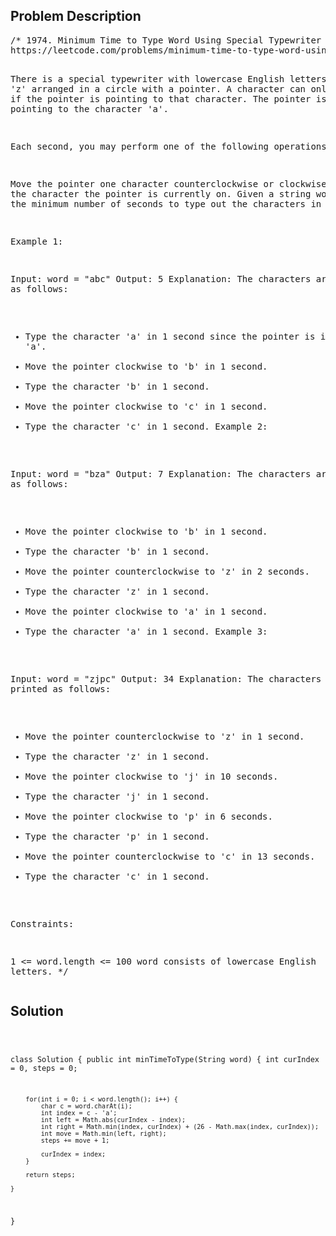 <!--
<style>
  body { font-family: Arial, sans-serif; }
  .container { max-width: 100%; margin: auto; padding: 20px; }
  .comment-block { background-color: #f9f9f9; padding: 10px; border-left: 5px solid #ccc; max-width: 50%; margin: auto;}
  .code-block { background-color: #f4f4f4; padding: 10px; border: 1px solid #ddd; }
</style>
-->

<div class='container'>
<h2>Problem Description</h2>
<div class='comment-block'>
<pre>
/* 1974. Minimum Time to Type Word Using Special Typewriter
https://leetcode.com/problems/minimum-time-to-type-word-using-special-typewriter/description/

There is a special typewriter with lowercase English letters 'a' to 'z' 
arranged in a circle with a pointer. A character can only be typed if 
the pointer is pointing to that character. The pointer is initially pointing 
to the character 'a'.


Each second, you may perform one of the following operations:

Move the pointer one character counterclockwise or clockwise.
Type the character the pointer is currently on.
Given a string word, return the minimum number of seconds to type out 
the characters in word.

 

Example 1:

Input: word = "abc"
Output: 5
Explanation: 
The characters are printed as follows:
- Type the character 'a' in 1 second since the pointer is initially on 'a'.
- Move the pointer clockwise to 'b' in 1 second.
- Type the character 'b' in 1 second.
- Move the pointer clockwise to 'c' in 1 second.
- Type the character 'c' in 1 second.
Example 2:

Input: word = "bza"
Output: 7
Explanation:
The characters are printed as follows:
- Move the pointer clockwise to 'b' in 1 second.
- Type the character 'b' in 1 second.
- Move the pointer counterclockwise to 'z' in 2 seconds.
- Type the character 'z' in 1 second.
- Move the pointer clockwise to 'a' in 1 second.
- Type the character 'a' in 1 second.
Example 3:

Input: word = "zjpc"
Output: 34
Explanation:
The characters are printed as follows:
- Move the pointer counterclockwise to 'z' in 1 second.
- Type the character 'z' in 1 second.
- Move the pointer clockwise to 'j' in 10 seconds.
- Type the character 'j' in 1 second.
- Move the pointer clockwise to 'p' in 6 seconds.
- Type the character 'p' in 1 second.
- Move the pointer counterclockwise to 'c' in 13 seconds.
- Type the character 'c' in 1 second.
 

Constraints:

1 <= word.length <= 100
word consists of lowercase English letters.
*/
</pre>
</div>

<h2>Solution</h2>
<div class='code-block'>
<pre><code class='language-java'>

class Solution {
    public int minTimeToType(String word) {
        int curIndex = 0, steps = 0;

        for(int i = 0; i < word.length(); i++) {
            char c = word.charAt(i);
            int index = c - 'a';
            int left = Math.abs(curIndex - index);
            int right = Math.min(index, curIndex) + (26 - Math.max(index, curIndex));
            int move = Math.min(left, right);
            steps += move + 1;

            curIndex = index;
        }

        return steps;
        
    }
}</code></pre>
</div>
</div>
